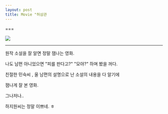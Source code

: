 ```yaml
---
layout: post
title: Movie "허삼관
---
```

===

![](https://dl.dropboxusercontent.com/u/9792864/download%20%283%29.jpg)

---

원작 소설을 잘 알면 정말 잼나는 영화.

나도 남편 아니었으면 "피를 판다고?" "모야?" 하며 봤을 꺼다.

친절한 민숙씨 , 울 남편의 설명으로 난 소설의 내용을 다 알기에

잼나게 잘 본 영화.

그나저나..

하지원씨는 정말 이쁘네. ㅎ
